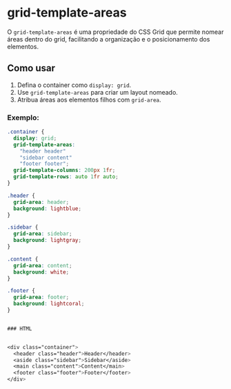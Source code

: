 # grid-template-areas

O `grid-template-areas` é uma propriedade do CSS Grid que permite nomear áreas dentro do grid, facilitando a organização e o posicionamento dos elementos.

## Como usar

1. Defina o container como `display: grid`.
2. Use `grid-template-areas` para criar um layout nomeado.
3. Atribua áreas aos elementos filhos com `grid-area`.

### Exemplo:

```css
.container {
  display: grid;
  grid-template-areas:
    "header header"
    "sidebar content"
    "footer footer";
  grid-template-columns: 200px 1fr;
  grid-template-rows: auto 1fr auto;
}

.header {
  grid-area: header;
  background: lightblue;
}

.sidebar {
  grid-area: sidebar;
  background: lightgray;
}

.content {
  grid-area: content;
  background: white;
}

.footer {
  grid-area: footer;
  background: lightcoral;
}


### HTML


<div class="container">
  <header class="header">Header</header>
  <aside class="sidebar">Sidebar</aside>
  <main class="content">Content</main>
  <footer class="footer">Footer</footer>
</div>


